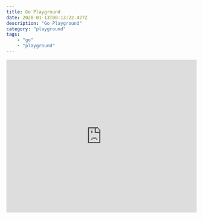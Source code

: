 ```yaml
---
title: Go Playground
date: 2020-01-13T00:13:22.427Z
description: "Go Playground"
category: "playground"
tags:
    - "go"
    - "playground"
---
```

<div style="position: relative; width: 100%; height: 0; padding-bottom: 80%;">
<iframe src="https://play.golang.org/" frameborder="0" allowfullscreen style="position: absolute; top: 0; left: 0; width: 100%; height: 100%;" />
</div>